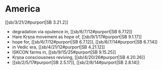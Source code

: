 # America

[[sb/3/21/2#purport|SB 3.21.2]]

* degradation via opulence in, [[sb/6/7/12#purport|SB 6.7.12]]
* Hare Kṛṣṇa movement as hope of, [[sb/9/1/17#purport|SB 9.1.17]]
* hope for, [[sb/6/7/12#purport|SB 6.7.12]], [[sb/6/7/14#purport|SB 6.7.14]]
* in Vedic era, [[sb/4/21/12#purport|SB 4.21.12]]
* ISKCON farms in, [[sb/9/15/25#purport|SB 9.15.25]]
* Kṛṣṇa consciousness reviving, [[sb/4/20/26#purport|SB 4.20.26]]
*  [[sb/2/5/17#purport|SB 2.5.17]], [[sb/2/8/14#purport|SB 2.8.14]]
